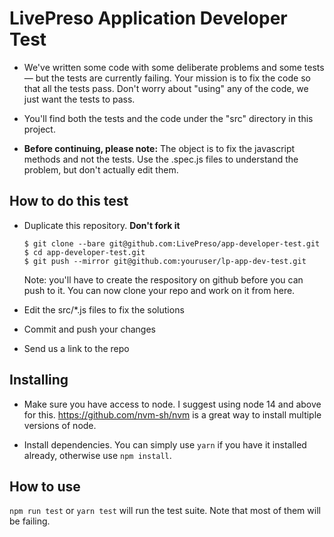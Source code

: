 # LivePreso Application Developer Test

*  We've written some code with some deliberate problems and some tests — but the tests are currently failing.
		Your mission is to fix the code so that all the tests pass. Don't worry about "using" any of the code, we
		just want the tests to pass.

*  You'll find both the tests and the code under the "src" directory in this project.

*  **Before continuing, please note:**
    The object is to fix the javascript methods and not the tests. Use the .spec.js files to understand
		the problem, but don't actually edit them.


## How to do this test

* Duplicate this repository. **Don't fork it**

  ```
  $ git clone --bare git@github.com:LivePreso/app-developer-test.git
  $ cd app-developer-test.git
  $ git push --mirror git@github.com:youruser/lp-app-dev-test.git
  ```

  Note: you'll have to create the respository on github before you can push to it. You can now clone your repo and work on it from
  here.

* Edit the src/*.js files to fix the solutions
* Commit and push your changes
* Send us a link to the repo


## Installing

* Make sure you have access to node. I suggest using node 14 and above for this. https://github.com/nvm-sh/nvm is a great way to install
  multiple versions of node.

* Install dependencies. You can simply use `yarn` if you have it installed already, otherwise use `npm install`.


## How to use

`npm run test` or `yarn test` will run the test suite. Note that most of them will be failing.
